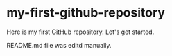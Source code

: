 # my-first-github-repository
Here is my first GitHub repository. Let's get started. 

README.md file was editd manually. 
